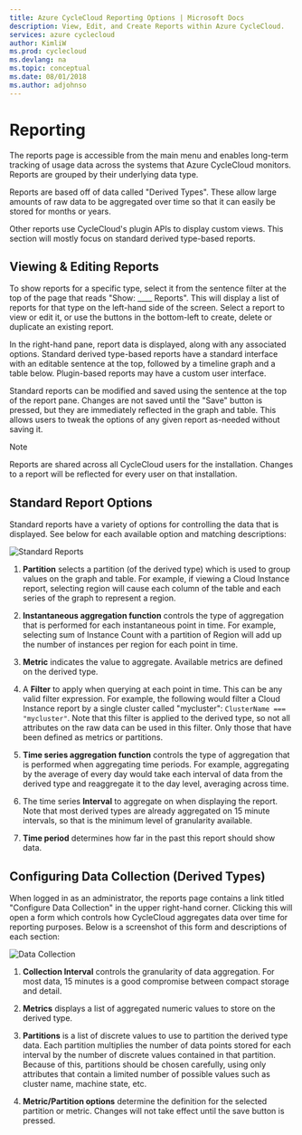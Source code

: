 ```yaml
---
title: Azure CycleCloud Reporting Options | Microsoft Docs
description: View, Edit, and Create Reports within Azure CycleCloud.
services: azure cyclecloud
author: KimliW
ms.prod: cyclecloud
ms.devlang: na
ms.topic: conceptual
ms.date: 08/01/2018
ms.author: adjohnso
---
```


# Reporting

The reports page is accessible from the main menu and enables long­-term tracking of usage
data across the systems that Azure CycleCloud monitors. Reports are grouped by their underlying
data type.

Reports are based off of data called "Derived Types". These allow large amounts of raw
data to be aggregated over time so that it can easily be stored for months or years.

Other reports use CycleCloud's plugin APIs to display custom views. This section will mostly
focus on standard derived type­-based reports.

## Viewing & Editing Reports

To show reports for a specific type, select it from the sentence filter at the top of the page that
reads "Show: ____ Reports". This will display a list of reports for that type on the left­-hand side
of the screen. Select a report to view or edit it, or use the buttons in the bottom­-left to create,
delete or duplicate an existing report.

In the right­-hand pane, report data is displayed, along with any associated options.
Standard derived type­-based reports have a standard interface with an editable sentence at the
top, followed by a timeline graph and a table below. Plugin­-based reports may have a custom user interface.

Standard reports can be modified and saved using the sentence at the top of the report pane.
Changes are not saved until the "Save" button is pressed, but they are immediately reflected in
the graph and table. This allows users to tweak the options of any given report as­-needed
without saving it.

> [!NOTE]
> Reports are shared across all CycleCloud users for the installation. Changes to a report will be reflected for every user on that installation.

## Standard Report Options

Standard reports have a variety of options for controlling the data that is displayed. See below
for each available option and matching descriptions:

![Standard Reports](~/images/cyclecloud_admin_standard_reports.png)

1. **Partition** selects a partition (of the derived type) which is used to group values on the graph and table. For example, if viewing a Cloud Instance report, selecting region will cause each column of the table and each series of the graph to represent a region.

2. **Instantaneous aggregation function** controls the type of aggregation that is performed for each instantaneous point in time. For example, selecting sum of Instance Count with a partition of Region will add up the number of instances per region for each point in time.

3. **Metric** indicates the value to aggregate. Available metrics are defined on the derived type.

4. A **Filter** to apply when querying at each point in time. This can be any valid filter expression. For example, the following would filter a Cloud Instance report by a single cluster called "mycluster": `ClusterName === "mycluster"`. Note that this filter is applied to the derived type, so not all attributes on the raw data can be used in this filter. Only those that have been defined as metrics or partitions.

5. **Time series aggregation function** controls the type of aggregation that is performed when aggregating time periods. For example, aggregating by the average of every day would take each interval of data from the derived type and re­aggregate it to the day level, averaging across time.

6. The time series **Interval** to aggregate on when displaying the report. Note that most derived types are already aggregated on 15 minute intervals, so that is the minimum level of granularity available.

7. **Time period** determines how far in the past this report should show data.

## Configuring Data Collection (Derived Types)

When logged in as an administrator, the reports page contains a link titled "Configure Data
Collection" in the upper right­-hand corner. Clicking this will open a form which controls how
CycleCloud aggregates data over time for reporting purposes. Below is a screenshot of this
form and descriptions of each section:

![Data Collection](~/images/cyclecloud_admin_data_collection.png)

1. **Collection Interval** ­controls the granularity of data aggregation. For most data, 15 minutes is a good compromise between compact storage and detail.

2. **Metrics** ­displays a list of aggregated numeric values to store on the derived type.

3. **Partitions** ­is a list of discrete values to use to partition the derived type data. Each partition multiplies the number of data points stored for each interval by the number of discrete values contained in that partition. Because of this, partitions should be chosen carefully, using only attributes that contain a limited number of possible values such as cluster name, machine state, etc.

4. **Metric/Partition options** determine ­the definition for the selected partition or metric. Changes will not take effect until the save button is pressed.

